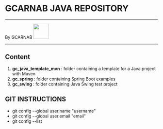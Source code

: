 # GCARNAB JAVA REPOSITORY

---

By GCARNAB <a href='https://github.com/gcarnab'> <img src='https://avatars.githubusercontent.com/u/15156604?v=4' width="50"/></a>

---
## Content

1. **gc_java_template_mvn** : folder containing a template for a Java project with Maven
2. **gc_spring** : folder containing Spring Boot examples
3. **gc_swing** : folder containing Java Swing test project

## GIT INSTRUCTIONS
- git config --global user.name "username"
- git config --global user.email "email"
- git config --list
